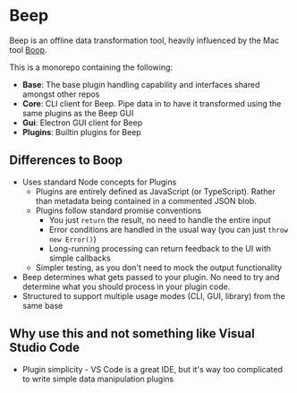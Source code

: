 # Beep

Beep is an offline data transformation tool, heavily influenced by the Mac tool [Boop](https://boop.okat.best).

This is a monorepo containing the following:

* **Base**: The base plugin handling capability and interfaces shared amongst other repos
* **Core**: CLI client for Beep. Pipe data in to have it transformed using the same plugins as the Beep GUI
* **Gui**: Electron GUI client for Beep
* **Plugins**: Builtin plugins for Beep

## Differences to Boop

* Uses standard Node concepts for Plugins
  * Plugins are entirely defined as JavaScript (or TypeScript). Rather than metadata being contained in a commented JSON blob.
  * Plugins follow standard promise conventions
    * You just `return` the result, no need to handle the entire input
    * Error conditions are handled in the usual way (you can just `throw new Error()`)
    * Long-running processing can return feedback to the UI with simple callbacks
  * Simpler testing, as you don't need to mock the output functionality
* Beep determines what gets passed to your plugin. No need to try and determine what you should process in your plugin code.
* Structured to support multiple usage modes (CLI, GUI, library) from the same base

## Why use this and not something like Visual Studio Code

* Plugin simplicity - VS Code is a great IDE, but it's way too complicated to write simple data manipulation plugins

